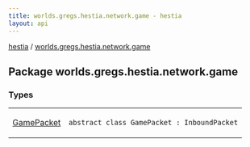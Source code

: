 ```yaml
---
title: worlds.gregs.hestia.network.game - hestia
layout: api
---
```


<div class='api-docs-breadcrumbs'><a href="../index.html">hestia</a> / <a href="./index.html">worlds.gregs.hestia.network.game</a></div>

## Package worlds.gregs.hestia.network.game

### Types

<table class="api-docs-table">
<tbody>
<tr>
<td markdown="1">

<a href="-game-packet/index.html">GamePacket</a>


</td>
<td markdown="1">
<div class="signature"><code><span class="keyword">abstract</span> <span class="keyword">class </span><span class="identifier">GamePacket</span>&nbsp;<span class="symbol">:</span>&nbsp;<span class="identifier">InboundPacket</span></code></div>

</td>
</tr>
</tbody>
</table>
